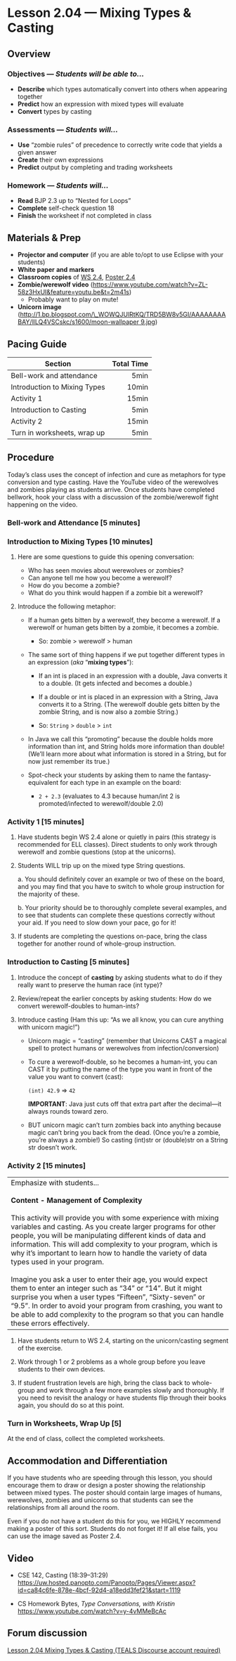 Lesson 2.04 — Mixing Types & Casting
====================================================================================================

Overview
--------
### Objectives — _Students will be able to…_
- **Describe** which types automatically convert into others when appearing together
- **Predict** how an expression with mixed types will evaluate
- **Convert** types by casting

### Assessments — _Students will…_
- **Use** “zombie rules” of precedence to correctly write code that yields a given answer
- **Create** their own expressions
- **Predict** output by completing and trading worksheets

### Homework — _Students will…_
- **Read** BJP 2.3 up to “Nested for Loops”
- **Complete** self-check question 18
- **Finish** the worksheet if not completed in class


Materials & Prep
----------------
- **Projector and computer** (if you are able to/opt to use Eclipse with your students)
- **White paper** **and** **markers**
- **Classroom copies** of [WS 2.4], [Poster 2.4]
- **Zombie/werewolf video** (<https://www.youtube.com/watch?v=ZL-58z3HxUI&feature=youtu.be&t=2m41s>)
  - Probably want to play on mute!
- **Unicorn image**
  ([http://1.bp.blogspot.com/\_WOWQJUlRtKQ/TRD5BW8v5GI/AAAAAAAABAY/llLQ4VSCskc/s1600/moon-wallpaper 9.jpg](http://1.bp.blogspot.com/_WOWQJUlRtKQ/TRD5BW8v5GI/AAAAAAAABAY/llLQ4VSCskc/s1600/moon-wallpaper%209.jpg))


Pacing Guide
------------
| Section                      | Total Time |
|------------------------------|-----------:|
| Bell-work and attendance     |       5min |
| Introduction to Mixing Types |      10min |
| Activity 1                   |      15min |
| Introduction to Casting      |       5min |
| Activity 2                   |      15min |
| Turn in worksheets, wrap up  |       5min |


Procedure
---------

Today’s class uses the concept of infection and cure as metaphors for type conversion and type
casting. Have the YouTube video of the werewolves and zombies playing as students arrive. Once
students have completed bellwork, hook your class with a discussion of the zombie/werewolf fight
happening on the video.

### Bell-work and Attendance \[5 minutes\]

### Introduction to Mixing Types \[10 minutes\]

1. Here are some questions to guide this opening conversation:

   - Who has seen movies about werewolves or zombies?
   - Can anyone tell me how you become a werewolf?
   - How do you become a zombie?
   - What do you think would happen if a zombie bit a werewolf?

2. Introduce the following metaphor:

   - If a human gets bitten by a werewolf, they become a werewolf. If a werewolf or human gets
     bitten by a zombie, it becomes a zombie.

     - So: zombie > werewolf > human

   - The same sort of thing happens if we put together different types in an expression (_aka_
     “**mixing types**”):

     - If an int is placed in an expression with a double, Java converts it to a double. (It gets
       infected and becomes a double.)

     - If a double or int is placed in an expression with a String, Java converts it to a String.
       (The werewolf double gets bitten by the zombie String, and is now also a zombie String.)

     - So: `String` > `double` > `int`

   - In Java we call this “promoting” because the double holds more information than int, and String
     holds more information than double! (We’ll learn more about what information is stored in a
     String, but for now just remember its true.)

   - Spot-check your students by asking them to name the fantasy-equivalent for each type in an
     example on the board:

     - `2 + 2.3` (evaluates to 4.3 because human/int 2 is promoted/infected to werewolf/double 2.0)

### Activity 1 \[15 minutes\]

1. Have students begin WS 2.4 alone or quietly in pairs (this strategy is recommended for ELL
   classes). Direct students to only work through werewolf and zombie questions (stop at the
   unicorns).

2. Students WILL trip up on the mixed type String questions.

   a. You should definitely cover an example or two of these on the board, and you may find that you
      have to switch to whole group instruction for the majority of these.

   b. Your priority should be to thoroughly complete several examples, and to see that students can
      complete these questions correctly without your aid. If you need to slow down your pace, go for
      it!

3. If students are completing the questions on-pace, bring the class together for another round of
   whole-group instruction.

### Introduction to Casting \[5 minutes\]

1. Introduce the concept of **casting** by asking students what to do if they really want to
   preserve the human race (int type)?

2. Review/repeat the earlier concepts by asking students: How do we convert werewolf-doubles to
   human-ints?

3. Introduce casting (Ham this up: “As we all know, you can cure anything with unicorn magic!”)

   - Unicorn magic = “casting” (remember that Unicorns CAST a magical spell to protect humans or
     werewolves from infection/conversion)

   - To cure a werewolf-double, so he becomes a human-int, you can CAST it by putting the name of
     the type you want in front of the value you want to convert (cast):

     `(int) 42.9` ⇒ `42`

     **IMPORTANT**: Java just cuts off that extra part after the decimal—it always rounds toward
     zero.

   - BUT unicorn magic can’t turn zombies back into anything because magic can’t bring you back from
     the dead. (Once you’re a zombie, you’re always a zombie!) So casting (int)str or (double)str on
     a String str doesn’t work.

### Activity 2 \[15 minutes\]

<table>
  <tr>
    <td>
      Emphasize with students...<br><br>
      <strong>Content - Management of Complexity</strong><br><br>
This activity will provide you with some experience with mixing variables and casting. As you create larger programs for other people, you will be manipulating different kinds of data and information. This will add complexity to your program, which is why it’s important to learn how to handle the variety of data types used in your program.<br><br>
Imagine you ask a user to enter their age, you would expect them to enter an integer such as “34” or “14”. But it might surprise you when a user types “Fifteen”, “Sixty-seven” or “9.5”. In order to avoid your program from crashing, you want to be able to add complexity to the program so that you can handle these errors effectively. 
</td>
</tr>
</table>

1. Have students return to WS 2.4, starting on the unicorn/casting segment of the exercise.

2. Work through 1 or 2 problems as a whole group before you leave students to their own devices.

3. If student frustration levels are high, bring the class back to whole-group and work through a
   few more examples slowly and thoroughly. If you need to revisit the analogy or have students flip
   through their books again, you should do so at this point.

### Turn in Worksheets, Wrap Up \[5\]
At the end of class, collect the completed worksheets.


Accommodation and Differentiation
---------------------------------
If you have students who are speeding through this lesson, you should encourage them to draw or
design a poster showing the relationship between mixed types. The poster should contain large images
of humans, werewolves, zombies and unicorns so that students can see the relationships from all
around the room.

Even if you do not have a student do this for you, we HIGHLY recommend making a poster of this sort.
Students do not forget it! If all else fails, you can use the image saved as Poster 2.4.


Video
-----
- CSE 142, Casting (18:39–31:29)<br>
  <https://uw.hosted.panopto.com/Panopto/Pages/Viewer.aspx?id=ca84c6fe-878e-4bcf-92d4-a18edd3fef21&start=1119>

- CS Homework Bytes, _Type Conversations, with Kristin_<br>
  <https://www.youtube.com/watch?v=y-4vMMeBcAc>


Forum discussion
---------------------------
[Lesson 2.04 Mixing Types & Casting (TEALS Discourse account required)](http://forums.tealsk12.org/c/unit-2/2-04-mixing-types-casting)


[WS 2.4]:   https://raw.githubusercontent.com/TEALSK12/apcsa-public/master/curriculum/Unit2/WS%202.4.docx
[Poster 2.4]:    https://raw.githubusercontent.com/TEALSK12/apcsa-public/master/curriculum/Unit2/Poster%202.4.docx
